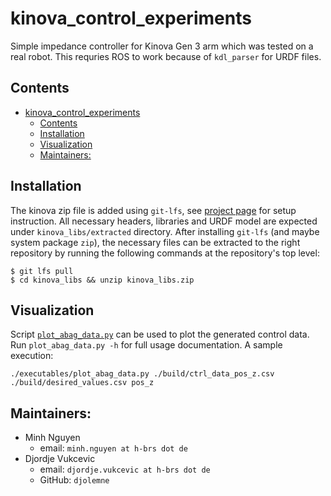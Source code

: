 # kinova_control_experiments

Simple impedance controller for Kinova Gen 3 arm which was tested on a real robot. This requries ROS to work because of
`kdl_parser` for URDF files.

## Contents

- [kinova_control_experiments](#kinova_control_experiments)
  - [Contents](#contents)
  - [Installation](#installation)
  - [Visualization](#visualization)
  - [Maintainers:](#maintainers)

## Installation

The kinova zip file is added using `git-lfs`, see [project page](https://git-lfs.github.com) for setup instruction.
All necessary headers, libraries and URDF model are expected under `kinova_libs/extracted` directory. After installing
`git-lfs` (and maybe system package `zip`), the necessary files can be extracted to the right repository by
running the following commands at the repository's top level:

```
$ git lfs pull
$ cd kinova_libs && unzip kinova_libs.zip
```

## Visualization

Script [`plot_abag_data.py`](executables/plot_abag_data.py) can be used to plot the generated control data.
Run `plot_abag_data.py -h` for full usage documentation. A sample execution:

```
./executables/plot_abag_data.py ./build/ctrl_data_pos_z.csv ./build/desired_values.csv pos_z
```

## Maintainers:

* Minh Nguyen
  - email: `minh.nguyen at h-brs dot de`
* Djordje Vukcevic
  - email: `djordje.vukcevic at h-brs dot de`
  - GitHub: `djolemne`
